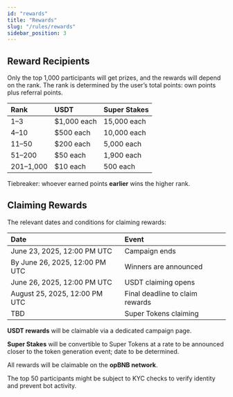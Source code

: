```yaml
---
id: "rewards"
title: "Rewards"
slug: "/rules/rewards"
sidebar_position: 3
---
```


## Reward Recipients

Only the top 1,000 participants will get prizes, and the rewards will depend on the rank. The rank is determined by the user’s total points: own points plus referral points.

| **Rank**  | **USDT**    | **Super Stakes** |
| :-        | :-          | :- |
| 1–3       | $1,000 each | 15,000 each |
| 4–10      | $500 each   | 10,000 each |
| 11–50     | $200 each   | 5,000 each |
| 51–200    | $50 each    | 1,900 each |
| 201–1,000 | $10 each    | 500 each |

Tiebreaker: whoever earned points **earlier** wins the higher rank.

## Claiming Rewards

The relevant dates and conditions for claiming rewards:

| **Date**                       | **Event** |
| :-                             | :- |
| June 23, 2025, 12:00 PM UTC    | Campaign ends |
| By June 26, 2025, 12:00 PM UTC | Winners are announced |
| June 26, 2025, 12:00 PM UTC    | USDT claiming opens |
| August 25, 2025, 12:00 PM UTC  | Final deadline to claim rewards |
| TBD                            | Super Tokens claiming |

**USDT rewards** will be claimable via a dedicated campaign page.

**Super Stakes** will be convertible to Super Tokens at a rate to be announced closer to the token generation event; date to be determined.

All rewards will be claimable on the **opBNB network**.

The top 50 participants might be subject to KYC checks to verify identity and prevent bot activity.